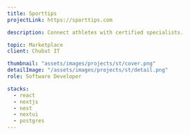 ```yaml
---
title: Sporttips
projectLink: https://sporttips.com

description: Connect athletes with certified specialists.

topic: Marketplace
client: Chubut IT

thumbnail: "assets/images/projects/st/cover.png"
detailImage: "/assets/images/projects/st/detail.png"
role: Software Developer

stacks:
  - react
  - nextjs
  - nest
  - nextui
  - postgres
---
```

